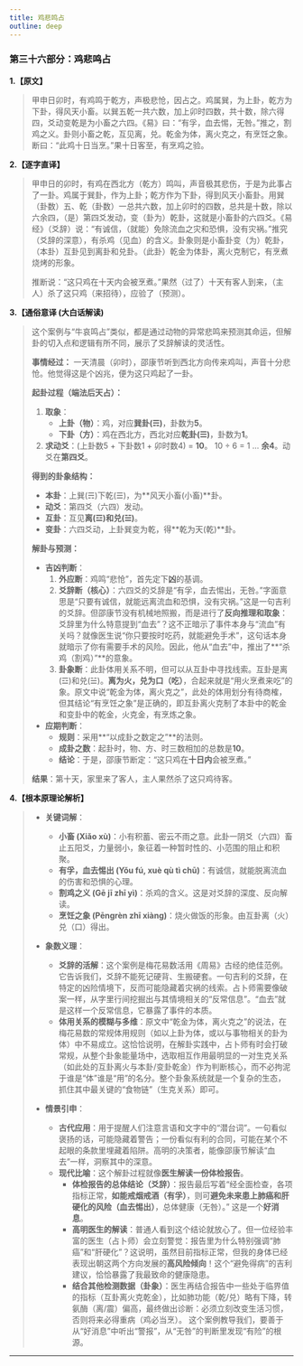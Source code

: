 ```yaml
---
title: 鸡悲鸣占
outline: deep
---
```

  
### **第三十六部分：鸡悲鸣占**

**1.【原文】**
> 甲申日卯时，有鸡鸣于乾方，声极悲怆，因占之。鸡属巽，为上卦，乾方为下卦，得风天小畜。以巽五乾一共六数，加上卯时四数，共十数，除六得四，爻动变乾是为小畜之六四。《易》曰：“有孚，血去惕，无咎。”推之，割鸡之义。卦则小畜之乾，互见离，兑。乾金为体，离火克之，有烹饪之象。
> 断曰：“此鸡十日当烹。”果十日客至，有烹鸡之验。

**2.【逐字直译】**
> 甲申日的卯时，有鸡在西北方（乾方）鸣叫，声音极其悲伤，于是为此事占了一卦。鸡属于巽卦，作为上卦；乾方作为下卦，得到风天小畜卦。用巽（卦数）五、乾（卦数）一总共六数，加上卯时的四数，总共是十数，除以六余四，（是）第四爻发动，变（卦为）乾卦，这就是小畜卦的六四爻。《易经》（爻辞）说：“有诚信，（就能）免除流血之灾和恐惧，没有灾祸。”推究（爻辞的深意），有杀鸡（见血）的含义。卦象则是小畜卦变（为）乾卦，（本卦）互卦见到离卦和兑卦。（此卦）乾金为体卦，离火克制它，有烹煮烧烤的形象。
> 
> 推断说：“这只鸡在十天内会被烹煮。”果然（过了）十天有客人到来，（主人）杀了这只鸡（来招待），应验了（预测）。

**3.【通俗意译 (大白话解读)**
> 这个案例与“牛哀鸣占”类似，都是通过动物的异常悲鸣来预测其命运，但解卦的切入点和逻辑有所不同，展示了爻辞解读的灵活性。
> 
> **事情经过：**
> 一天清晨（卯时），邵康节听到西北方向传来鸡叫，声音十分悲怆。他觉得这是个凶兆，便为这只鸡起了一卦。
> 
> **起卦过程（端法后天占）：**
> 1.  **取象**：
>     *   **上卦（物）**：鸡，对应**巽卦(☴)**，卦数为**5**。
>     *   **下卦（方）**：鸡在西北方，西北对应**乾卦(☰)**，卦数为**1**。
> 2.  **求动爻**：(上卦数5 + 下卦数1 + 卯时数4) = **10**。 10 ÷ 6 = 1 ... **余4**。动爻在**第四爻**。
> 
> **得到的卦象结构：**
> *   **本卦**：上巽(☴)下乾(☰)，为**风天小畜(小畜)**卦。
> *   **动爻**：第四爻（六四）发动。
> *   **互卦**：互见**离(☲)**和**兑(☱)**。
> *   **变卦**：六四爻动，上卦巽变为乾，得**乾为天(乾)**卦。
> 
> **解卦与预测：**
> *   **吉凶判断**：
>     1.  **外应断**：鸡鸣“悲怆”，首先定下**凶**的基调。
>     2.  **爻辞断（核心）**：六四爻的爻辞是“有孚，血去惕出，无咎。”字面意思是“只要有诚信，就能远离流血和恐惧，没有灾祸。”这是一句吉利的爻辞。但邵康节没有机械地照搬，而是进行了**反向推理和取象**：爻辞里为什么特意提到“血去”？这不正暗示了事件本身与“流血”有关吗？就像医生说“你只要按时吃药，就能避免手术”，这句话本身就暗示了你有需要手术的风险。因此，他从“血去”中，推出了**“杀鸡（割鸡）”**的意象。
>     3.  **卦象断**：此卦体用关系不明，但可以从互卦中寻找线索。互卦是离(☲)和兑(☱)。**离为火，兑为口（吃）**，合起来就是“用火烹煮来吃”的象。原文中说“乾金为体，离火克之”，此处的体用划分有待商榷，但其结论“有烹饪之象”是正确的，即互卦离火克制了本卦中的乾金和变卦中的乾金，火克金，有烹炼之象。
> *   **应期判断**：
>     *   **规则**：采用**“以成卦之数定之”**的法则。
>     *   **成卦之数**：起卦时，物、方、时三数相加的总数是**10**。
>     *   **结论**：于是，邵康节断定：“这只鸡在**十日内**会被烹煮。”
> 
> **结果**：第十天，家里来了客人，主人果然杀了这只鸡待客。

**4.【根本原理论解析】**
> *   **关键词解**：
>     *   **小畜 (Xiǎo xù)**：小有积蓄、密云不雨之意。此卦一阴爻（六四）畜止五阳爻，力量弱小，象征着一种暂时性的、小范围的阻止和积聚。
>     *   **有孚，血去惕出 (Yǒu fú, xuè qù tì chū)**：有诚信，就能脱离流血的伤害和恐惧的心理。
>     *   **割鸡之义 (Gē jī zhī yì)**：杀鸡的含义。这是对爻辞的深度、反向解读。
>     *   **烹饪之象 (Pēngrèn zhī xiàng)**：烧火做饭的形象。由互卦离（火）兑（口）得出。
> 
> *   **象数义理**：
>     *   **爻辞的活解**：这个案例是梅花易数活用《周易》古经的绝佳范例。它告诉我们，爻辞不能死记硬背、生搬硬套。一句吉利的爻辞，在特定的凶险情境下，反而可能隐藏着灾祸的线索。占卜师需要像破案一样，从字里行间挖掘出与其情境相关的“反常信息”。“血去”就是这样一个反常信息，它暴露了事件的本质。
>     *   **体用关系的模糊与多维**：原文中“乾金为体，离火克之”的说法，在梅花易数的常规体用规则（如以上卦为体，或以与事物相关的卦为体）中不易成立。这恰恰说明，在解卦实践中，占卜师有时会打破常规，从整个卦象能量场中，选取相互作用最明显的一对生克关系（如此处的互卦离火与本卦/变卦乾金）作为判断核心，而不必拘泥于谁是“体”谁是“用”的名分。整个卦象系统就是一个复杂的生态，抓住其中最关键的“食物链”（生克关系）即可。
> 
> *   **情景引申**：
>     *   **古代应用**：用于提醒人们注意言语和文字中的“潜台词”。一句看似褒扬的话，可能隐藏着警告；一份看似有利的合同，可能在某个不起眼的条款里埋藏着陷阱。高明的决策者，能像邵康节解读“血去”一样，洞察其中的深意。
>     *   **现代比喻**：这个解卦过程就像**医生解读一份体检报告**。
>         *   **体检报告的总体结论（爻辞）**：报告最后写着“经全面检查，各项指标正常，**如能戒烟戒酒（有孚）**，则可**避免未来患上肺癌和肝硬化的风险（血去惕出）**，总体健康（无咎）。” 这是一个**好消息**。
>         *   **高明医生的解读**：普通人看到这个结论就放心了。但一位经验丰富的医生（占卜师）会立刻警觉：报告里为什么特别强调“肺癌”和“肝硬化”？这说明，虽然目前指标正常，但我的身体已经表现出朝这两个方向发展的**高风险倾向**！这个“避免得病”的吉利建议，恰恰暴露了我最致命的健康隐患。
>         *   **结合其他检测数据（卦象）**：医生再结合报告中一些处于临界值的指标（互卦离火克乾金），比如肺功能（乾/兑）略有下降，转氨酶（离/震）偏高，最终做出诊断：必须立刻改变生活习惯，否则将来必得重病（鸡必当烹）。
>         这个案例教导我们，要善于从“好消息”中听出“警报”，从“无咎”的判断里发现“有险”的根源。

---

